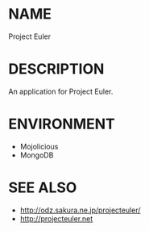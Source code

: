 NAME
=============

Project Euler

DESCRIPTION
===========

An application for Project Euler.

ENVIRONMENT
===========

- Mojolicious
- MongoDB

SEE ALSO
========

- http://odz.sakura.ne.jp/projecteuler/
- http://projecteuler.net
